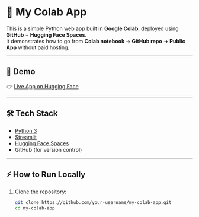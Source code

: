 # 🚀 My Colab App

This is a simple Python web app built in **Google Colab**, deployed using **GitHub** + **Hugging Face Spaces**.  
It demonstrates how to go from **Colab notebook → GitHub repo → Public App** without paid hosting.

---

## 📌 Demo
👉 [Live App on Hugging Face](https://huggingface.co/spaces/your-username/my-colab-app)

---

## 🛠️ Tech Stack
- [Python 3](https://www.python.org/)  
- [Streamlit](https://streamlit.io/)  
- [Hugging Face Spaces](https://huggingface.co/spaces)  
- GitHub (for version control)  

---

## ⚡ How to Run Locally
1. Clone the repository:
   ```bash
   git clone https://github.com/your-username/my-colab-app.git
   cd my-colab-app
